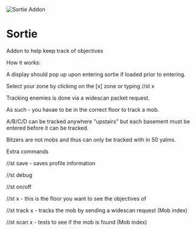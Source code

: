![Sortie Addon](https://user-images.githubusercontent.com/34732910/215006840-58f664e5-f21e-4b06-8797-56fe369b9ca0.PNG)

# Sortie
Addon to help keep track of objectives

How it works:

A display should pop up upon entering sortie if loaded prior to entering.

Select your zone by clicking on the [x] zone or typing //st x

Tracking enemies is done via a widescan packet request.

As such - you havae to be in the correct floor to track a mob.

A/B/C/D can be tracked anywhere "upstairs" but each basement must be entered before it can be tracked.

Bitzers are not mobs and thus can only be tracked with in 50 yalms.

Extra commands

//st save - saves profile information

//st debug

//st on/off

//st x - this is the floor you want to see the objectives of

//st track x - tracks the mob by sending a widescan request (Mob index)

//st scan x - tests to see if the mob is found (Mob index)
